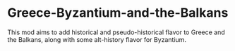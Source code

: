 # Greece-Byzantium-and-the-Balkans
 This mod aims to add historical and pseudo-historical flavor to Greece and the Balkans, along with some alt-history flavor for Byzantium.
